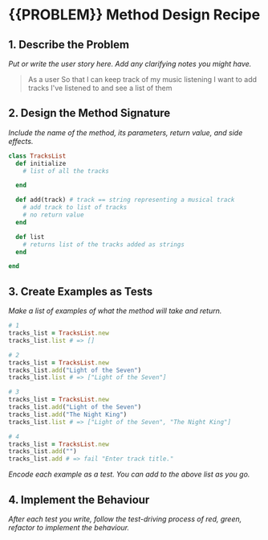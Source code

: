 # {{PROBLEM}} Method Design Recipe

## 1. Describe the Problem

_Put or write the user story here. Add any clarifying notes you might have._

> As a user
> So that I can keep track of my music listening
> I want to add tracks I've listened to and see a list of them

## 2. Design the Method Signature

_Include the name of the method, its parameters, return value, and side effects._

```ruby
class TracksList
  def initialize
    # list of all the tracks

  end

  def add(track) # track == string representing a musical track
    # add track to list of tracks
    # no return value
  end

  def list
    # returns list of the tracks added as strings
  end

end


```

## 3. Create Examples as Tests

_Make a list of examples of what the method will take and return._

```ruby
# 1
tracks_list = TracksList.new
tracks_list.list # => []

# 2
tracks_list = TracksList.new
tracks_list.add("Light of the Seven")
tracks_list.list # => ["Light of the Seven"]

# 3
tracks_list = TracksList.new
tracks_list.add("Light of the Seven")
tracks_list.add("The Night King")
tracks_list.list # => ["Light of the Seven", "The Night King"]

# 4
tracks_list = TracksList.new
tracks_list.add("")
tracks_list.add # => fail "Enter track title."

```

_Encode each example as a test. You can add to the above list as you go._

## 4. Implement the Behaviour

_After each test you write, follow the test-driving process of red, green, refactor to implement the behaviour._
